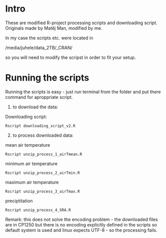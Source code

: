 # Intro

These are modified R-project processing scripts and downloading script. Originals made by Matěj Man, modified by me.

In my case the scripts etc. were located in 

/media/juhele/data_2TB/_CRAN/ 

so you will need to modify the scripst in order to fit your setup.

# Running the scripts

Running the scripts is easy - just run terminal from the folder and put there command for aproppriate script.
1) to download the data:

Downloading script:
```
Rscript downloading_script_v2.R
```

2) to process downloaded data:

mean air temperature
```
Rscript unzip_process_1_airTmean.R
```

minimum air temperature
```
Rscript unzip_process_2_airTmin.R
```

maximum air temperature
```
Rscript unzip_process_3_airTmax.R
```

preciptitation
```
Rscript unzip_process_4_SRA.R
```

Remark: this does not solve the encoding problem - the downloaded files are in CP1250 but there is no encoding explicitly defined in the scripts so default system is used and linux expects UTF-8 - so the processing fails.
